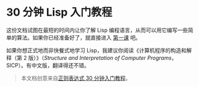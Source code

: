 # 30 分钟 Lisp 入门教程 

这份文档试图在最短的时间内让你了解 Lisp 编程语言，从而可以用它编写一些简单的算法。如果你已经准备好了，就直接进入 [第一课](./lesson1.md) 吧。

如果你想正式地而非快餐式地学习 Lisp，我建议你阅读《计算机程序的构造和解释（第 2 版）》（*Structure and Interpretation of Computer Programs*，SICP）。有中文版，翻译得还不错。

> 本文档创意来自[正则表达式 30 分钟入门教程](https://deerchao.cn/tutorials/regex/regex.htm)。
